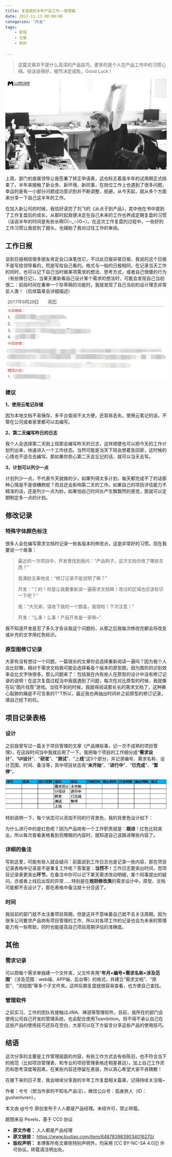 ```yaml
---
title: 复盘我的半年产品工作——管理篇
date: 2017-11-13 00:00:00
categories: "开发"
tags:
	- 职场
	- 文章
	- 软件

---
```


> 这篇文章并不是什么高深的产品技巧，更多的是个人在产品工作中的习惯心得。俗话说得好，细节决定成败。Good Luck！

![复盘我的半年产品工作——管理篇][BUY6-NNQE-QJIR.jpg]

上周，部门的直属领导让我签署了转正申请表，这也标志着我半年的试用期正式结束了。半年来接触了新业务、新环境、新同事，在岗位工作上也遇到了很多问题，幸运的是有一小部分问题成功意识到并不断调整、规避。从今天起，就从多个方面来分享一下自己这半年的工作。

在加入新公司的时候，我恰好读完了刘飞的《从点子到产品》，其中他在书中提到了工作复盘后的成长，从那时起我便决定在自己未来的工作也养成定期复盘的习惯（话说半年的时间是有些长啊O(∩\_∩)O~）。在这次工作复盘的过程中，一些好的工作习惯让我尝到了甜头，也辅助了我对过往工作的审阅。

## 工作日报 ##

谈到日报相信很多朋友肯定会口诛笔伐它，不过此日报非彼日报，我说的这个日报不是写给领导看的，而是写给自己看的。格式与一般的日报相同，在记录当天工作的同时，也可以记下自己当时做某项需求的想法、思考方式，或者自己很傻的行为（有些像日记）。当某天重新看自己设计某个需求的想法时，可能会发现自己当初很二：前段时间在重审一个存草稿的功能时，我就发现了自己当初的设计理念非常反人类！（后续篇章会详细描述）

![复盘我的半年产品工作——管理篇][IMNM-ZAYI-U7VU.jpg]

### **建议** ###

**1、使用云笔记存储**

因为本地文档不易保存，多平台查阅不太方便，还容易丢失。使用云笔记的话，不管在公司或者家里都可以去编写。

**2、第二天编写昨日的日志**

我个人会选择第二天刚上班那会编写昨天的日志，这样顺便也可以把今天的工作计划列出来，快速进入一个工作状态。当然可能是当天下班会想着急回家，这时候的心情也不适合去编写。那如果你担心第二天会忘记的话，就可以当天去写。

**3、计划可以列少一点**

计划列少一点，不代表今天就做的少。如果列得太多计划，每天都完成不了的话那种心情是不是很糟糕呢？而且还会影响第二天的工作。如果自己的项目评估能力不精准的话，还是列少一点为妙。如果怕自己时间长产生飘飘然的感觉，那就可以定期制定多一点的计划。

## 修改记录 ##

### **特殊字体颜色标注** ###

很多人会在编写需求文档时记录一些各版本的修改点，这是非常好的习惯。现在我要说一个故事：

> 最近的一次项目中，开发曾找到我问：“产品狗子，这次文档你改了哪些东西？”
> 
> 我满脸无辜地说：“修订记录不是说明了嘛？”
> 
> 开发：“丫的！你是让我要重新读一遍需求文档嘛！改过的区域也应该标识一下吧？”
> 
> 我：“大兄弟，请收下我的一个膝盖，我错啦！下次注意！”
> 
> 开发：“么事！么事！产品开发是一家嘛~”

我不知道开发是忍了多久才告诉我这个问题的，从那之后我每次修改完都会将改变或补充的文字用红色标识。

### **原型图修订记录** ###

大家有没有想过一个问题，一篇很长的文章你会选择重新阅读一遍吗？因为我个人会比较懒，相对于需求文档我可能会选择看各个版本的原型图，因为图形的识别效率会比文字快很多。那么问题来了：包括我在内有些人在原型的设计中没有修订记录的说明！在这次复盘过程当中我就遇到了问题，每次在对比原型的时候，我就像在玩“图片找茬”游戏。当找不到的时候，我就得阅读那长长的需求文档了，这种撕心裂肺的痛是不可言表的T^T所以，最近我也再抽出时间补之前原型的修订记录，填自己挖下的坑。

## 项目记录表格 ##

### **设计** ###

之前我曾写过一篇关于项目管理的文章《产品辣些事，记一次不成熟的项目管理》，在这段时间当中我就应用了一下。我把每个项目的工作细分成“**需求设计**”、“**UI设计**”、“**研发**”、“**测试**”、“上**线**”这5个部分，并记录编号、需求名称、设计范围、时间、备注等，其中项目状态有“**未开始**”、“**进行中**”、“**已完成**”、“**暂停**”。

![复盘我的半年产品工作——管理篇][2I2E-NZIQ-BN7V.jpg]

特别说明一下，每个状态可以添加不同的行背景色，我的背景色设计如下：

为什么进行中的是红色呢？因为产品岗有一个工作职责就是：**跟进**！红色比较突出，所以每次查看表格看到亮瞎眼的内容时，就知道自己该跟进哪些内容了。

### **详细的备注** ###

写到这里，可能有些人就会疑问：前面说到工作日志也是记录一些内容，那在项目记录表格中记录是不是重复工作呢？答案是：**当然不**！工作日志更突出时间，而项目记录表更突出**环节**。在备注中你可以记下某天需求改动明细，某个同事提出的疑问，亦或者上线后出现的异常……特别是在**规则修改类**的需求设计中，原型、文档可能都不去设计了，那在表格中备注就十分合适了。

### **时间** ###

我目前的部门就不太注重项目周期，但是这并不意味着自己就不去关注周期。因为很多公司要求产品岗有项目管理的工作，所以对各项工作的记录也会为未来的管理能力有一些帮助，同时也能提高自己项目周期评估的准确度。

## 其他 ##

### **需求记录** ###

可以把每个需求单独建一个文件夹，父文件夹用“**年月+编号+需求名称+涉及范围**”（涉及范围：web端、APP端、后台等）的格式，并建立“需求文档”、“原型”、“流程图”等多个子文件夹。这样后期复盘就很容易查看，也方便自己查找。

### **管理软件** ###

之前实习、工作的团队有接触过JIRA、禅道等管理软件。目前，我所在的部门会使用公司自己开发的管理系统，也会配合使用Teambition。但不得不承认自己在这些产品的使用技巧还存在空白，大家可以在下方留言分享这些产品的使用技巧。

## 结语 ##

这次分享的主要是工作管理层面的内容，有些工作方式会有些陈旧，也不符合当下的规范（比如项目管理表，和专业的项目管理表格还相差甚远）。加上自己工作资历和思考深度等因素，在某些内容还停留在表层，所以真心希望大家不吝赐教！

在接下来的日子里，我会继续分享我的半年工作复盘相关篇章，记得持续关注哦~

作者：兮兮（想当作家的不知名产品汪），微信公众号：孤身旅人（ID：gushenlvren）。

本文由 @兮兮 原创发布于人人都是产品经理。未经许可，禁止转载。

题图来自 Pexels，基于 CC0 协议


[BUY6-NNQE-QJIR.jpg]: static/resources/crawler/BUY6-NNQE-QJIR.jpg
[IMNM-ZAYI-U7VU.jpg]: static/resources/crawler/IMNM-ZAYI-U7VU.jpg
[2I2E-NZIQ-BN7V.jpg]: static/resources/crawler/2I2E-NZIQ-BN7V.jpg
 *  **原文作者：** 人人都是产品经理
 *  **原文链接：** https://www.toutiao.com/item/6487839839034016270/
 *  **版权声明：** 本博客所有文章除特别声明外，均采用 [CC BY-NC-SA 4.0][] 许可协议。转载请注明出处。
